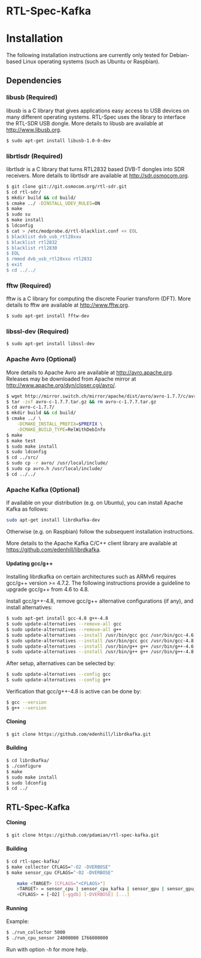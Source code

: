 RTL-Spec-Kafka
==============

# Installation
The following installation instructions are currently only tested for Debian-based Linux operating systems (such as Ubuntu or Raspbian).

## Dependencies
### libusb (Required)
libusb is a C library that gives applications easy access to USB devices on many different operating systems. RTL-Spec uses the library to interface the RTL-SDR USB dongle. More details to libusb are available at http://www.libusb.org.
```sh
$ sudo apt-get install libusb-1.0-0-dev
```

### librtlsdr (Required)
librtlsdr is a C library that turns RTL2832 based DVB-T dongles into SDR receivers. More details to librtlsdr are available at http://sdr.osmocom.org.
```sh
$ git clone git://git.osmocom.org/rtl-sdr.git
$ cd rtl-sdr/
$ mkdir build && cd build/
$ cmake ../ -DINSTALL_UDEV_RULES=ON
$ make
$ sudo su
$ make install
$ ldconfig
$ cat > /etc/modprobe.d/rtl-blacklist.conf << EOL
$ blacklist dvb_usb_rtl28xxu
$ blacklist rtl2832
$ blacklist rtl2830
$ EOL
$ rmmod dvb_usb_rtl28xxu rtl2832
$ exit
$ cd ../../
```

### fftw (Required)
fftw is a C library for computing the discrete Fourier transform (DFT). More details to fftw are available at http://www.fftw.org.
```sh
$ sudo apt-get install fftw-dev
```

### libssl-dev (Required)
```sh
$ sudo apt-get install libssl-dev
```

### Apache Avro (Optional)
More details to Apache Avro are available at http://avro.apache.org. Releases may be downloaded from Apache mirror at http://www.apache.org/dyn/closer.cgi/avro/.
```sh
$ wget http://mirror.switch.ch/mirror/apache/dist/avro/avro-1.7.7/c/avro-c-1.7.7.tar.gz
$ tar -zxf avro-c-1.7.7.tar.gz && rm avro-c-1.7.7.tar.gz
$ cd avro-c-1.7.7/
$ mkdir build && cd build/
$ cmake ../ \
    -DCMAKE_INSTALL_PREFIX=$PREFIX \
    -DCMAKE_BUILD_TYPE=RelWithDebInfo
$ make
$ make test
$ sudo make install
$ sudo ldconfig
$ cd ../src/
$ sudo cp -r avro/ /usr/local/include/
$ sudo cp avro.h /usr/local/include/
$ cd ../../
```

### Apache Kafka (Optional)
If available on your distribution (e.g. on Ubuntu), you can install Apache Kafka as follows:
```sh
sudo apt-get install librdkafka-dev
```
Otherwise (e.g. on Raspbian) follow the subsequent installation instructions.

More details to the Apache Kafka C/C++ client library are available at https://github.com/edenhill/librdkafka.
#### Updating gcc/g++
Installing librdkafka on certain architectures such as ARMv6 requires gcc/g++ version >= 4.7.2. The following instructions provide a guideline to upgrade gcc/g++ from 4.6 to 4.8.

Install gcc/g++-4.8, remove gcc/g++ alternative configurations (if any), and install alternatives:
```sh
$ sudo apt-get install gcc-4.8 g++-4.8
$ sudo update-alternatives --remove-all gcc
$ sudo update-alternatives --remove-all g++
$ sudo update-alternatives --install /usr/bin/gcc gcc /usr/bin/gcc-4.6 20
$ sudo update-alternatives --install /usr/bin/gcc gcc /usr/bin/gcc-4.8 50
$ sudo update-alternatives --install /usr/bin/g++ g++ /usr/bin/g++-4.6 20
$ sudo update-alternatives --install /usr/bin/g++ g++ /usr/bin/g++-4.8 50
```
After setup, alternatives can be selected by:
```sh
$ sudo update-alternatives --config gcc
$ sudo update-alternatives --config g++
```
Verification that gcc/g++-4.8 is active can be done by:
```sh
$ gcc --version
$ g++ --version
```

#### Cloning
```sh
$ git clone https://github.com/edenhill/librdkafka.git
```
#### Building
```sh
$ cd librdkafka/
$ ./configure
$ make
$ sudo make install
$ sudo ldconfig
$ cd ../
```

## RTL-Spec-Kafka
#### Cloning
```sh
$ git clone https://github.com/pdamian/rtl-spec-kafka.git
```
#### Building
```sh
$ cd rtl-spec-kafka/
$ make collector CFLAGS="-O2 -DVERBOSE"
$ make sensor_cpu CFLAGS="-O2 -DVERBOSE"
```

```sh
    make <TARGET> [CFLAGS="<CFLAGS>"]
    <TARGET> = sensor_cpu | sensor_cpu_kafka | sensor_gpu | sensor_gpu_kafka | collector
    <CFLAGS> = [-O2] [-ggdb] [-DVERBOSE] [...]
```
    
#### Running
Example:
```sh
$ ./run_collector 5000
$ ./run_cpu_sensor 24000000 1766000000
```
Run with option *-h* for more help.
